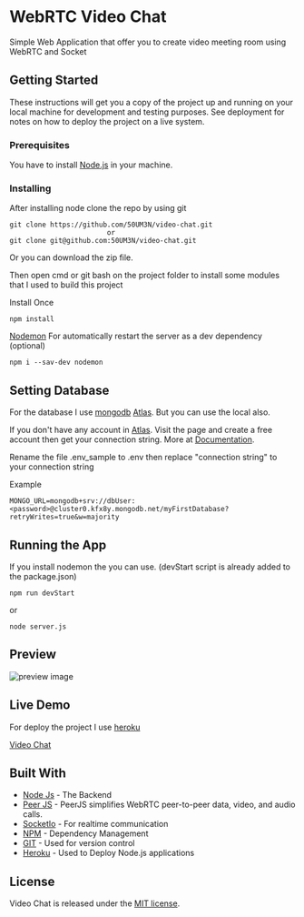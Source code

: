 # WebRTC Video Chat

Simple Web Application that offer you to create video meeting room using WebRTC and Socket

## Getting Started

These instructions will get you a copy of the project up and running on your local machine for development and testing purposes. See deployment for notes on how to deploy the project on a live system.

### Prerequisites

You have to install [Node.js](https://nodejs.org/en/) in your machine.

### Installing

After installing node clone the repo by using git

```
git clone https://github.com/50UM3N/video-chat.git
                        or
git clone git@github.com:50UM3N/video-chat.git
```

Or you can download the zip file.

Then open cmd or git bash on the project folder to install some modules that I used to build this project

Install Once

```
npm install
```

[Nodemon](https://www.npmjs.com/package/nodemon) For automatically restart the server as a dev dependency (optional)

```
npm i --sav-dev nodemon
```

## Setting Database

For the database I use [mongodb](https://www.mongodb.com/) [Atlas](https://www.mongodb.com/cloud/atlas). But you can use the local also.

If you don't have any account in [Atlas](https://www.mongodb.com/cloud/atlas). Visit the page and create a free account then get your connection string. More at [Documentation](https://docs.atlas.mongodb.com/tutorial/create-new-cluster/).

Rename the file .env_sample to .env then replace "connection string" to your connection string

Example

```
MONGO_URL=mongodb+srv://dbUser:<password>@cluster0.kfx8y.mongodb.net/myFirstDatabase?retryWrites=true&w=majority
```

## Running the App

If you install nodemon the you can use. (devStart script is already added to the package.json)

```
npm run devStart
```

or

```
node server.js
```

## Preview

<img src="preview/preview.gif" alt="preview image">

## Live Demo

For deploy the project I use [heroku](https://heroku.com)

[Video Chat](https://soumen-video-calling-app.herokuapp.com/)

## Built With

- [Node Js](https://nodejs.org/en/) - The Backend
- [Peer JS](https://peerjs.com/) - PeerJS simplifies WebRTC peer-to-peer data, video, and audio calls.
- [SocketIo](https://socket.io/) - For realtime communication
- [NPM](https://www.npmjs.com/) - Dependency Management
- [GIT](https://git-scm.com/) - Used for version control
- [Heroku](https://heroku.com) - Used to Deploy Node.js applications

## License

Video Chat is released under the [MIT license](LICENSE.txt).
